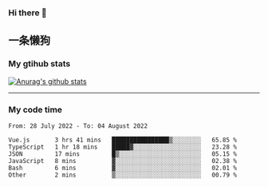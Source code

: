 ### Hi there 👋

## 一条懒狗
<!--
**kiss-me-quickly/kiss-me-quickly** is a ✨ _special_ ✨ repository because its `README.md` (this file) appears on your GitHub profile.

Here are some ideas to get you started:

- 🔭 I’m currently working on ...
- 🌱 I’m currently learning ...
- 👯 I’m looking to collaborate on ...
- 🤔 I’m looking for help with ...
- 💬 Ask me about ...
- 📫 How to reach me: ...
- 😄 Pronouns: ...
- ⚡ Fun fact: ...
-->


### My gtihub stats

[![Anurag's github stats](https://github-readme-stats.vercel.app/api?username=kiss-me-quickly)](https://github.com/anuraghazra/github-readme-stats)

***

### My code time

<!--START_SECTION:waka-->

```text
From: 28 July 2022 - To: 04 August 2022

Vue.js       3 hrs 41 mins   ████████████████▒░░░░░░░░   65.85 %
TypeScript   1 hr 18 mins    █████▓░░░░░░░░░░░░░░░░░░░   23.28 %
JSON         17 mins         █▒░░░░░░░░░░░░░░░░░░░░░░░   05.15 %
JavaScript   8 mins          ▓░░░░░░░░░░░░░░░░░░░░░░░░   02.38 %
Bash         6 mins          ▓░░░░░░░░░░░░░░░░░░░░░░░░   02.01 %
Other        2 mins          ▒░░░░░░░░░░░░░░░░░░░░░░░░   00.79 %
```

<!--END_SECTION:waka-->
